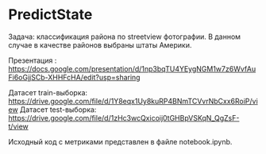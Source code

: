 # PredictState
Задача: классификация района по streetview фотографии. В данном случае в качестве районов выбраны штаты Америки.

Презентация : https://docs.google.com/presentation/d/1np3bqTU4YEygNGM1w7z6WvfAuFi6oGjjSCb-XHHFcHA/edit?usp=sharing

Датасет train-выборка: https://drive.google.com/file/d/1Y8eqx1Uy8kuRP4BNmTCVvrNbCxx6RoiP/view
Датасет test-выборка: https://drive.google.com/file/d/1zHc3wcQxicoij0tGHBpVSKqN_QgZsF-t/view

Исходный код с метриками представлен в файле notebook.ipynb.
